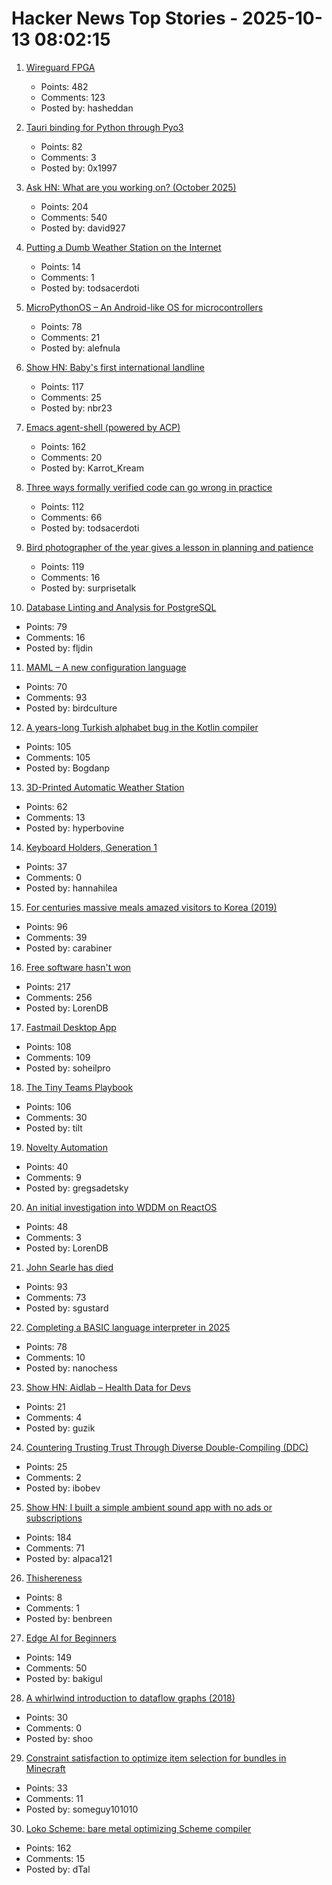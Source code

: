 # Hacker News Top Stories - 2025-10-13 08:02:15

1. [Wireguard FPGA](https://github.com/chili-chips-ba/wireguard-fpga)
   - Points: 482
   - Comments: 123
   - Posted by: hasheddan

2. [Tauri binding for Python through Pyo3](https://github.com/pytauri/pytauri)
   - Points: 82
   - Comments: 3
   - Posted by: 0x1997

3. [Ask HN: What are you working on? (October 2025)](undefined)
   - Points: 204
   - Comments: 540
   - Posted by: david927

4. [Putting a Dumb Weather Station on the Internet](https://colincogle.name/blog/byo-weather-station/)
   - Points: 14
   - Comments: 1
   - Posted by: todsacerdoti

5. [MicroPythonOS – An Android-like OS for microcontrollers](https://micropythonos.com)
   - Points: 78
   - Comments: 21
   - Posted by: alefnula

6. [Show HN: Baby's first international landline](https://wip.tf/posts/telefonefix-building-babys-first-international-landline/)
   - Points: 117
   - Comments: 25
   - Posted by: nbr23

7. [Emacs agent-shell (powered by ACP)](https://xenodium.com/introducing-agent-shell)
   - Points: 162
   - Comments: 20
   - Posted by: Karrot_Kream

8. [Three ways formally verified code can go wrong in practice](https://buttondown.com/hillelwayne/archive/three-ways-formally-verified-code-can-go-wrong-in/)
   - Points: 112
   - Comments: 66
   - Posted by: todsacerdoti

9. [Bird photographer of the year gives a lesson in planning and patience](https://www.thisiscolossal.com/2025/09/2025-bird-photographer-of-the-year-contest/)
   - Points: 119
   - Comments: 16
   - Posted by: surprisetalk

10. [Database Linting and Analysis for PostgreSQL](https://pglinter.readthedocs.io/en/latest/)
   - Points: 79
   - Comments: 16
   - Posted by: fljdin

11. [MAML – A new configuration language](https://maml.dev/)
   - Points: 70
   - Comments: 93
   - Posted by: birdculture

12. [A years-long Turkish alphabet bug in the Kotlin compiler](https://sam-cooper.medium.com/the-country-that-broke-kotlin-84bdd0afb237)
   - Points: 105
   - Comments: 105
   - Posted by: Bogdanp

13. [3D-Printed Automatic Weather Station](https://3dpaws.comet.ucar.edu)
   - Points: 62
   - Comments: 13
   - Posted by: hyperbovine

14. [Keyboard Holders, Generation 1](https://cceckman.com/writing/keyboard-holders-gen1/)
   - Points: 37
   - Comments: 0
   - Posted by: hannahilea

15. [For centuries massive meals amazed visitors to Korea (2019)](https://www.atlasobscura.com/articles/history-of-korean-food)
   - Points: 96
   - Comments: 39
   - Posted by: carabiner

16. [Free software hasn't won](https://dorotac.eu/posts/fosswon/)
   - Points: 217
   - Comments: 256
   - Posted by: LorenDB

17. [Fastmail Desktop App](https://www.fastmail.com/blog/desktop-app/)
   - Points: 108
   - Comments: 109
   - Posted by: soheilpro

18. [The Tiny Teams Playbook](https://www.latent.space/p/tiny)
   - Points: 106
   - Comments: 30
   - Posted by: tilt

19. [Novelty Automation](https://www.novelty-automation.com/)
   - Points: 40
   - Comments: 9
   - Posted by: gregsadetsky

20. [An initial investigation into WDDM on ReactOS](https://reactos.org/blogs/investigating-wddm/)
   - Points: 48
   - Comments: 3
   - Posted by: LorenDB

21. [John Searle has died](https://www.nytimes.com/2025/10/12/books/john-searle-dead.html)
   - Points: 93
   - Comments: 73
   - Posted by: sgustard

22. [Completing a BASIC language interpreter in 2025](https://nanochess.org/ecs_basic_2.html)
   - Points: 78
   - Comments: 10
   - Posted by: nanochess

23. [Show HN: Aidlab – Health Data for Devs](undefined)
   - Points: 21
   - Comments: 4
   - Posted by: guzik

24. [Countering Trusting Trust Through Diverse Double-Compiling (DDC)](https://dwheeler.com/trusting-trust/)
   - Points: 25
   - Comments: 2
   - Posted by: ibobev

25. [Show HN: I built a simple ambient sound app with no ads or subscriptions](https://ambisounds.app/)
   - Points: 184
   - Comments: 71
   - Posted by: alpaca121

26. [Thishereness](https://www.lrb.co.uk/the-paper/v47/n18/erin-maglaque/thishereness)
   - Points: 8
   - Comments: 1
   - Posted by: benbreen

27. [Edge AI for Beginners](https://github.com/microsoft/edgeai-for-beginners)
   - Points: 149
   - Comments: 50
   - Posted by: bakigul

28. [A whirlwind introduction to dataflow graphs (2018)](https://fgiesen.wordpress.com/2018/03/05/a-whirlwind-introduction-to-dataflow-graphs/)
   - Points: 30
   - Comments: 0
   - Posted by: shoo

29. [Constraint satisfaction to optimize item selection for bundles in Minecraft](https://www.robw.fyi/2025/10/12/using-constraint-satisfaction-to-optimize-item-selection-for-bundles-in-minecraft/)
   - Points: 33
   - Comments: 11
   - Posted by: someguy101010

30. [Loko Scheme: bare metal optimizing Scheme compiler](https://scheme.fail/)
   - Points: 162
   - Comments: 15
   - Posted by: dTal

